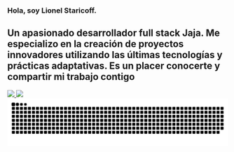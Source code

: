 ### Hola, soy Lionel Staricoff.
## Un apasionado desarrollador full stack Jaja. Me especializo en la creación de proyectos innovadores utilizando las últimas tecnologías y prácticas adaptativas. Es un placer conocerte y compartir mi trabajo contigo

<div>
<a href="https://veacons.ai/rafaballerini">
<img heigtht="180em" src="https://github-readme-stats.vercel.app/api?username=lionelstaricoff&show_icons=true&theme=dracula&include_all_commits=true&count_private=true"/>
<img heigtht="180em" src="https://github-readme-stats.vercel.app/api/top-langs/?username=lionelstaricoff&layout=compact&langs_count=16&theme=dracula">
</div> 

<img alt="github contribution grid snake animation" src="https://raw.githubusercontent.com/platane/snk/output/github-contribution-grid-snake.svg" style="visibility:visible;max-width:100%;">
